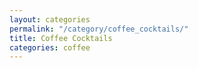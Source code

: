 ```yaml
---
layout: categories
permalink: "/category/coffee_cocktails/"
title: Coffee Cocktails
categories: coffee
---
```

